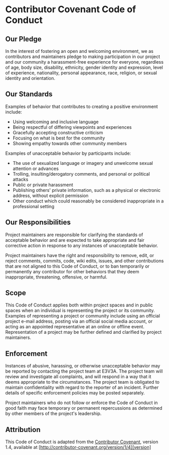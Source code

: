 # Contributor Covenant Code of Conduct

## Our Pledge

In the interest of fostering an open and welcoming environment, we as contributors and maintainers 
pledge to making participation in our project and our community a harassment-free experience for 
everyone, regardless of age, body size, disability, ethnicity, gender identity and expression, 
level of experience, nationality, personal appearance, race, religion, or sexual identity and 
orientation.

## Our Standards

Examples of behavior that contributes to creating a positive environment include:

* Using welcoming and inclusive language
* Being respectful of differing viewpoints and experiences
* Gracefully accepting constructive criticism
* Focusing on what is best for the community
* Showing empathy towards other community members

Examples of unacceptable behavior by participants include:

* The use of sexualized language or imagery and unwelcome sexual attention or advances
* Trolling, insulting/derogatory comments, and personal or political attacks
* Public or private harassment
* Publishing others' private information, such as a physical or electronic address, without explicit permission
* Other conduct which could reasonably be considered inappropriate in a professional setting

## Our Responsibilities

Project maintainers are responsible for clarifying the standards of acceptable behavior and are expected to take appropriate and fair corrective 
action in response to any instances of unacceptable behavior.

Project maintainers have the right and responsibility to remove, edit, or reject comments, commits, code, wiki edits, issues, and other 
contributions that are not aligned to this Code of Conduct, or to ban temporarily or permanently any contributor for other behaviors that they 
deem inappropriate, threatening, offensive, or harmful.

## Scope

This Code of Conduct applies both within project spaces and in public spaces when an individual is representing the project or its community. 
Examples of representing a project or community include using an official project e-mail address, posting via an official social media account, 
or acting as an appointed representative at an online or offline event. Representation of a project may be further defined and clarified by 
project maintainers.

## Enforcement

Instances of abusive, harassing, or otherwise unacceptable behavior may be reported by contacting the project team at E3V3A. The project team 
will review and investigate all complaints, and will respond in a way that it deems appropriate to the circumstances. The project team is 
obligated to maintain confidentiality with regard to the reporter of an incident. Further details of specific enforcement policies may be posted 
separately.

Project maintainers who do not follow or enforce the Code of Conduct in good faith may face temporary or permanent repercussions as determined by 
other members of the project's leadership.

## Attribution

This Code of Conduct is adapted from the [Contributor Covenant][homepage], version 1.4, available at 
[http://contributor-covenant.org/version/1/4][version]

[homepage]: http://contributor-covenant.org
[version]: http://contributor-covenant.org/version/1/4/
